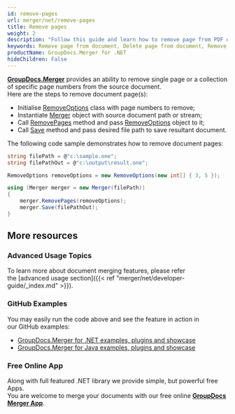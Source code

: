 ```yaml
---
id: remove-pages
url: merger/net/remove-pages
title: Remove pages
weight: 2
description: "Follow this guide and learn how to remove page from PDF or Word document, delete worksheet from Excel file or remove slides from PowerPoint presentations with GroupDocs.Merger API."
keywords: Remove page from document, Delete page from document, Remove page, Delete page
productName: GroupDocs.Merger for .NET
hideChildren: False
---
```

**[GroupDocs.Merger](https://products.groupdocs.com/merger/net)** provides an ability to remove single page or a collection of specific page numbers from the source document.   
Here are the steps to remove document page(s):

*   Initialise [RemoveOptions](https://apireference.groupdocs.com/net/merger/groupdocs.merger.domain.options/removeoptions) class with page numbers to remove;
*   Instantiate [Merger](https://apireference.groupdocs.com/net/merger/groupdocs.merger/merger) object with source document path or stream;
*   Call [RemovePages](https://apireference.groupdocs.com/net/merger/groupdocs.merger/merger/methods/removepages) method and pass [RemoveOptions](https://apireference.groupdocs.com/net/merger/groupdocs.merger.domain.options/removeoptions) object to it;
*   Call [Save](https://apireference.groupdocs.com/net/merger/groupdocs.merger.merger/save/methods/1) method and pass desired file path to save resultant document.

The following code sample demonstrates how to remove document pages:

```csharp
string filePath = @"c:\sample.one";
string filePathOut = @"c:\output\result.one";

RemoveOptions removeOptions = new RemoveOptions(new int[] { 3, 5 });

using (Merger merger = new Merger(filePath))
{
    merger.RemovePages(removeOptions);
    merger.Save(filePathOut);
}

```

## More resources
### Advanced Usage Topics 
To learn more about document merging features, please refer the [advanced usage section]({{< ref "merger/net/developer-guide/_index.md" >}}).

### GitHub Examples 
You may easily run the code above and see the feature in action in our GitHub examples:
*   [GroupDocs.Merger for .NET examples, plugins and showcase](https://github.com/groupdocs-merger/GroupDocs.Merger-for-.NET)    
*   [GroupDocs.Merger for Java examples, plugins and showcase](https://github.com/groupdocs-merger/GroupDocs.Merger-for-Java)    

### Free Online App

Along with full featured .NET library we provide simple, but powerful free Apps.  
You are welcome to merge your documents with our free online **[GroupDocs Merger App](https://products.groupdocs.app/merger)**.
